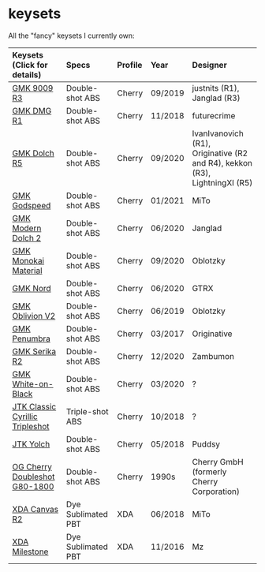 # keysets

All the "fancy" keysets I currently own:

| Keysets (Click for details)                                                                                                       | Specs              | Profile | Year    | Designer                                                                   |
| :-------------------------------------------------------------------------------------------------------------------------------- | :----------------- | :------ | :------ | :------------------------------------------------------------------------- |
| [GMK 9009 R3](https://github.com/barnumbirr/keysets/blob/master/doc/gmk_9009_r3/index.md)                                         | Double-shot ABS    | Cherry  | 09/2019 | justnits (R1), Janglad (R3)                                                |
| [GMK DMG R1](https://github.com/barnumbirr/keysets/blob/master/doc/gmk_dmg_r1/index.md)                                           | Double-shot ABS    | Cherry  | 11/2018 | futurecrime                                                                |
| [GMK Dolch R5](https://github.com/barnumbirr/keysets/blob/master/doc/gmk_dolch_r5/index.md)                                       | Double-shot ABS    | Cherry  | 09/2020 | IvanIvanovich (R1), Originative (R2 and R4), kekkon (R3), LightningXI (R5) |
| [GMK Godspeed](https://github.com/barnumbirr/keysets/blob/master/doc/gmk_godspeed/index.md)                                       | Double-shot ABS    | Cherry  | 01/2021 | MiTo                                                                       |
| [GMK Modern Dolch 2](https://github.com/barnumbirr/keysets/blob/master/doc/gmk_modern_dolch_2/index.md)                           | Double-shot ABS    | Cherry  | 06/2020 | Janglad                                                                    |
| [GMK Monokai Material](https://github.com/barnumbirr/keysets/blob/master/doc/gmk_monokai_material/index.md)                       | Double-shot ABS    | Cherry  | 09/2020 | Oblotzky                                                                   |
| [GMK Nord](https://github.com/barnumbirr/keysets/blob/master/doc/gmk_nord/index.md)                                               | Double-shot ABS    | Cherry  | 06/2020 | GTRX                                                                       |
| [GMK Oblivion V2](https://github.com/barnumbirr/keysets/blob/master/doc/gmk_oblivion_v2/index.md)                                 | Double-shot ABS    | Cherry  | 06/2019 | Oblotzky                                                                   |
| [GMK Penumbra](https://github.com/barnumbirr/keysets/blob/master/doc/gmk_penumbra/index.md)                                       | Double-shot ABS    | Cherry  | 03/2017 | Originative                                                                |
| [GMK Serika R2](https://github.com/barnumbirr/keysets/blob/master/doc/gmk_serika_r2/index.md)                                     | Double-shot ABS    | Cherry  | 12/2020 | Zambumon                                                                   |
| [GMK White-on-Black](https://github.com/barnumbirr/keysets/blob/master/doc/gmk_wob/index.md)                                      | Double-shot ABS    | Cherry  | 03/2020 | ?                                                                          |
| [JTK Classic Cyrillic Tripleshot](https://github.com/barnumbirr/keysets/blob/master/doc/jtk_classic_cyrillic_tripleshot/index.md) | Triple-shot ABS    | Cherry  | 10/2018 | ?                                                                          |
| [JTK Yolch](https://github.com/barnumbirr/keysets/blob/master/doc/jtk_yolch/index.md)                                             | Double-shot ABS    | Cherry  | 05/2018 | Puddsy                                                                     |
| [OG Cherry Doubleshot G80-1800](https://github.com/barnumbirr/keysets/blob/master/doc/og_cherry_g80_1800/index.md)                | Double-shot ABS    | Cherry  | 1990s   | Cherry GmbH (formerly Cherry Corporation)                                  |
| [XDA Canvas R2](https://github.com/barnumbirr/keysets/blob/master/doc/xda_canvas/index.md)                                        | Dye Sublimated PBT | XDA     | 06/2018 | MiTo                                                                       |
| [XDA Milestone](https://github.com/barnumbirr/keysets/blob/master/doc/xda_milestone/index.md)                                     | Dye Sublimated PBT | XDA     | 11/2016 | Mz                                                                         |





